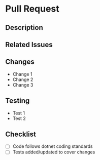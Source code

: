 # Pull Request

## Description
<!-- A brief description of what this PR does -->

## Related Issues
<!-- List any related issues or tickets -->

## Changes
<!-- List the key changes in this PR -->

- Change 1
- Change 2
- Change 3

## Testing
<!-- Describe the tests that were run or any QA steps that were taken -->

- Test 1
- Test 2

## Checklist
<!-- Ensure the following tasks are complete -->

- [ ] Code follows dotnet coding standards
- [ ] Tests added/updated to cover changes
